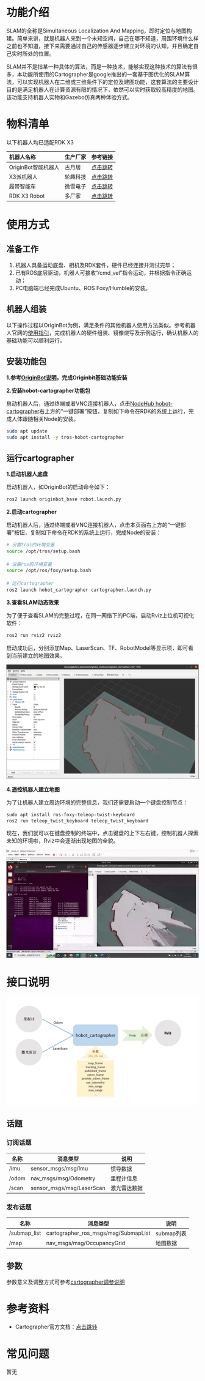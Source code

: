 # 功能介绍

SLAM的全称是Simultaneous Localization And Mapping，即时定位与地图构建。简单来讲，就是机器人来到一个未知空间，自己在哪不知道，周围环境什么样之前也不知道，接下来需要通过自己的传感器逐步建立对环境的认知，并且确定自己实时所处的位置。

SLAM并不是指某一种具体的算法，而是一种技术，能够实现这种技术的算法有很多，本功能所使用的Cartographer是google推出的一套基于图优化的SLAM算法，可以实现机器人在二维或三维条件下的定位及建图功能，这套算法的主要设计目的是满足机器人在计算资源有限的情况下，依然可以实时获取较高精度的地图。该功能支持机器人实物和Gazebo仿真两种体验方式。

# 物料清单

以下机器人均已适配RDK X3

| 机器人名称          | 生产厂家 | 参考链接                                                     |
| :------------------ | -------- | ------------------------------------------------------------ |
| OriginBot智能机器人 | 古月居   | [点击跳转](https://www.originbot.org/)                       |
| X3派机器人          | 轮趣科技 | [点击跳转](https://item.taobao.com/item.htm?spm=a230r.1.14.17.55e556912LPGGx&id=676436236906&ns=1&abbucket=12#detail) |
| 履带智能车          | 微雪电子 | [点击跳转](https://detail.tmall.com/item.htm?abbucket=9&id=696078152772&rn=4d81bea40d392509d4a5153fb2c65a35&spm=a1z10.5-b-s.w4011-22714387486.159.12d33742lJtqRk) |
| RDK X3 Robot        | 多厂家 | [点击跳转](https://developer.horizon.ai/sunrise) |

# 使用方式

## 准备工作

1. 机器人具备运动底盘、相机及RDK套件，硬件已经连接并测试完毕；
2. 已有ROS底层驱动，机器人可接收“/cmd_vel”指令运动，并根据指令正确运动；
3. PC电脑端已经完成Ubuntu、ROS Foxy/Humble的安装。

## 机器人组装

以下操作过程以OriginBot为例，满足条件的其他机器人使用方法类似。参考机器人官网的[使用指引](https://www.originbot.org/guide/quick_guide/)，完成机器人的硬件组装、镜像烧写及示例运行，确认机器人的基础功能可以顺利运行。

## 安装功能包

**1.参考[OriginBot说明](https://github.com/nodehubs/originbot_minimal/blob/develop/README.md)，完成Originbit基础功能安装**

**2.安装hobot-cartographer功能包**

启动机器人后，通过终端或者VNC连接机器人，点击[NodeHub hobot-cartographer](http://it-dev.horizon.ai/nodehubDetail/170117036053371409)右上方的“一键部署”按钮，复制如下命令在RDK的系统上运行，完成人体跟随相关Node的安装。

```bash
sudo apt update
sudo apt install -y tros-hobot-cartographer
```

## 运行cartographer

**1.启动机器人底盘**

启动机器人，如OriginBot的启动命令如下：

```bash
ros2 launch originbot_base robot.launch.py 
```

**2.启动cartographer**

启动机器人后，通过终端或者VNC连接机器人，点击本页面右上方的“一键部署”按钮，复制如下命令在RDK的系统上运行，完成Node的安装：

```bash
# 设置tros的环境变量
source /opt/tros/setup.bash

# 设置ros的环境变量
source /opt/ros/foxy/setup.bash

# 运行cartographer
ros2 launch hobot_cartographer cartographer.launch.py
```

**3.查看SLAM动态效果**

为了便于查看SLAM的完整过程，在同一网络下的PC端，启动Rviz上位机可视化软件：

```bash
ros2 run rviz2 rviz2
```

启动成功后，分别添加Map、LaserScan、TF、RobotModel等显示项，即可看到当前建立的地图效果。

![cartographer_slam](image/cartographer_slam.png)

**4.遥控机器人建立地图**

为了让机器人建立周边环境的完整信息，我们还需要启动一个键盘控制节点：

```
sudo apt install ros-foxy-teleop-twist-keyboard
ros2 run teleop_twist_keyboard teleop_twist_keyboard
```

现在，我们就可以在键盘控制的终端中，点击键盘的上下左右键，控制机器人探索未知的环境啦，Rviz中会逐渐出现地图的全貌。

![e646ac75c6](image/e646ac75c6.gif)

# 接口说明

![interfaces](image/interfaces.jpg)

## 话题

### 订阅话题

| 名称  | 消息类型                | 说明 |
| ----- | ----------------------- | ---- |
| /imu  | sensor_msgs/msg/Imu        | 惯导数据    |
| /odom |  nav_msgs/msg/Odometry     | 里程计信息     |
| /scan | sensor_msgs/msg/LaserScan  | 激光雷达数据     |

### 发布话题

| 名称  | 消息类型                | 说明 |
| ----- | ----------------------- | ---- |
| /submap_list  | cartographer_ros_msgs/msg/SubmapList | submap列表    |
| /map |  nav_msgs/msg/OccupancyGrid     | 地图数据     |

## 参数

参数意义及调整方式可参考[cartographer调参说明](https://google-cartographer-ros.readthedocs.io/en/latest/algo_walkthrough.html)


# 参考资料

- Cartographer官方文档：[点击跳转](https://google-cartographer.readthedocs.io/en/latest/)


# 常见问题

暂无

